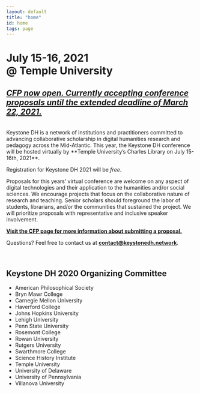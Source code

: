 ```yaml
---
layout: default
title: "home"
id: home
tags: page
---
```


# July 15-16, 2021<br/>@ Temple University

## [***CFP now open. Currently accepting conference proposals until the extended deadline of March 22, 2021.***](/2021/cfp)

<br/>
Keystone DH is a network of institutions and practitioners committed to advancing collaborative scholarship in digital humanities research and pedagogy across the Mid-Atlantic. This year, the Keystone DH conference will be hosted virtually by **Temple University’s Charles Library on July 15-16th, 2021**.

Registration for Keystone DH 2021 will be *free*.

Proposals for this years’ virtual conference are welcome on any aspect of digital technologies and their application to the humanities and/or social sciences. We encourage projects that focus on the collaborative nature of research and teaching. Senior scholars should foreground the labor of students, librarians, and/or the communities that sustained the project. We will prioritize proposals with representative and inclusive speaker involvement.

**[Visit the CFP page for more information about submitting a proposal.](/2021/cfp)**

Questions? Feel free to contact us at **contact@keystonedh.network**. 

<br/>

## Keystone DH 2020 Organizing Committee

- American Philosophical Society
- Bryn Mawr College
- Carnegie Mellon University
- Haverford College
- Johns Hopkins University
- Lehigh University
- Penn State University
- Rosemont College
- Rowan University
- Rutgers University
- Swarthmore College
- Science History Institute 
- Temple University
- University of Delaware
- University of Pennsylvania
- Villanova University

